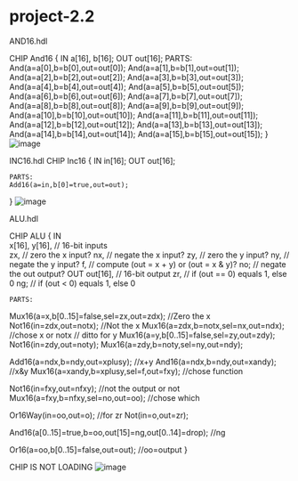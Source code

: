 # project-2.2
AND16.hdl

CHIP And16 {
  IN  a[16], b[16];
    OUT out[16];
   PARTS:
	And(a=a[0],b=b[0],out=out[0]);
	And(a=a[1],b=b[1],out=out[1]);
	And(a=a[2],b=b[2],out=out[2]);
	And(a=a[3],b=b[3],out=out[3]);
	And(a=a[4],b=b[4],out=out[4]);
	And(a=a[5],b=b[5],out=out[5]);
	And(a=a[6],b=b[6],out=out[6]);
	And(a=a[7],b=b[7],out=out[7]);
	And(a=a[8],b=b[8],out=out[8]);
	And(a=a[9],b=b[9],out=out[9]);
	And(a=a[10],b=b[10],out=out[10]);
	And(a=a[11],b=b[11],out=out[11]);
	And(a=a[12],b=b[12],out=out[12]);
	And(a=a[13],b=b[13],out=out[13]);
	And(a=a[14],b=b[14],out=out[14]);
	And(a=a[15],b=b[15],out=out[15]);
 }
 ![image](https://github.com/user-attachments/assets/28d41692-2f58-42e5-bb6b-f7bf7558b200)

 INC16.hdl
 CHIP Inc16 {
    IN in[16];
    OUT out[16];

    PARTS:
    Add16(a=in,b[0]=true,out=out);
}
![image](https://github.com/user-attachments/assets/c8e9085c-f2b5-4772-84ea-25f6a8432060)

ALU.hdl

CHIP ALU {
    IN  
        x[16], y[16],  // 16-bit inputs        
        zx, // zero the x input?
        nx, // negate the x input?
        zy, // zero the y input?
        ny, // negate the y input?
        f,  // compute (out = x + y) or (out = x & y)?
        no; // negate the out output?
    OUT 
        out[16], // 16-bit output
        zr,      // if (out == 0) equals 1, else 0
        ng;      // if (out < 0)  equals 1, else 0

    PARTS:
Mux16(a=x,b[0..15]=false,sel=zx,out=zdx); //Zero the x
Not16(in=zdx,out=notx);                  //Not the x
Mux16(a=zdx,b=notx,sel=nx,out=ndx);      //chose x or notx
// ditto for y
Mux16(a=y,b[0..15]=false,sel=zy,out=zdy);
Not16(in=zdy,out=noty);
Mux16(a=zdy,b=noty,sel=ny,out=ndy);

Add16(a=ndx,b=ndy,out=xplusy); //x+y
And16(a=ndx,b=ndy,out=xandy);  //x&y
Mux16(a=xandy,b=xplusy,sel=f,out=fxy);  //chose function

Not16(in=fxy,out=nfxy);      //not the output or not
Mux16(a=fxy,b=nfxy,sel=no,out=oo);  //chose which


Or16Way(in=oo,out=o);  //for zr
Not(in=o,out=zr);

And16(a[0..15]=true,b=oo,out[15]=ng,out[0..14]=drop); //ng

Or16(a=oo,b[0..15]=false,out=out); //oo=output
}

CHIP IS NOT LOADING
![image](https://github.com/user-attachments/assets/91ce12c6-0071-48ba-bd7d-85018902fade)


